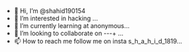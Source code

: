 - 👋 Hi, I’m @shahid190154
- 👀 I’m interested in hacking ...
- 🌱 I’m currently learning at anonymous...
- 💞️ I’m looking to collaborate on ---+ ...
- 📫 How to reach me follow me on insta s_h_a_h_i_d_1819...

<!---
shahid190154/shahid190154 is a ✨ special ✨ repository because its `README.md` (this file) appears on your GitHub profile.
You can click the Preview link to take a look at your changes.
--->
